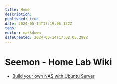 ```yaml
---
title: Home
description: 
published: true
date: 2024-05-14T17:19:06.152Z
tags: 
editor: markdown
dateCreated: 2024-05-14T17:02:05.298Z
---
```


# Seemon - Home Lab Wiki

* [Build your own NAS with Ubuntu Server](/ubuntu-nas/home)